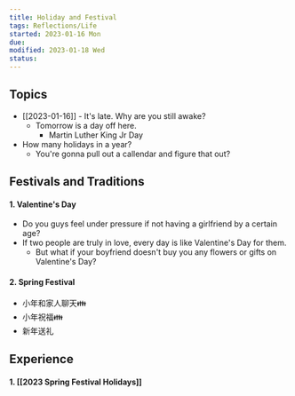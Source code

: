 ```yaml
---
title: Holiday and Festival
tags: Reflections/Life    
started: 2023-01-16 Mon
due: 
modified: 2023-01-18 Wed
status: 
---
```

## Topics
- [[2023-01-16]] - It's late. Why are you still awake?
	- Tomorrow is a day off here. 
		- Martin Luther King Jr Day
- How many holidays in a year?
	- You're gonna pull out a callendar and figure that out?
## Festivals and Traditions
#### 1. Valentine's Day
- Do you guys feel under pressure if not having a girlfriend by a certain age?
- If two people are truly in love, every day is like Valentine's Day for them.
	- But what if your boyfriend doesn't buy you any flowers or gifts on Valentine's Day?
#### 2. Spring Festival
- 小年和家人聊天👪  
- 小年祝福👪
- 新年送礼
## Experience
#### 1. [[2023 Spring Festival Holidays]] 

